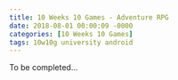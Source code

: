 ```yaml
---
title: 10 Weeks 10 Games - Adventure RPG
date: 2018-08-01 00:00:09 -0000
categories: [10 Weeks 10 Games]
tags: 10w10g university android
---
```

To be completed...